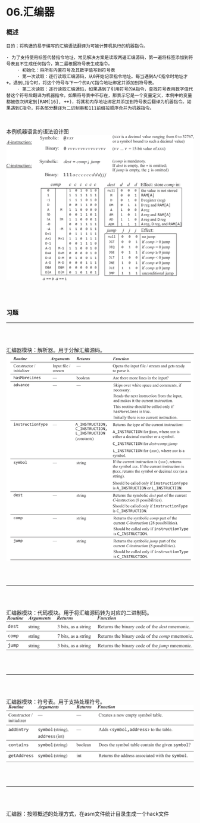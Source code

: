 # 06.汇编器

### 概述
```text
目的：将构造的易于编写的汇编语法翻译为可被计算机执行的机器指令。
```
```text
· 为了支持使用标签代替指令地址，常见解决方案是读取两遍汇编源码，第一遍将标签添加到符号表且不生成任何指令，第二遍根据符号表生成指令。
    · 初始化：将所有内置符号及其数字值写到符号表
    · 第一次读取：逐行读取汇编源码，从0开始记录指令地址。每当遇到A/C指令时地址才+。遇到L指令时，将这个符号与下一个的A/C指令地址绑定并添加到符号表。
    · 第二次读取：逐行读取汇编源码，如果遇到了引用符号的A指令，查找符号表用数字值代替这个符号后翻译为机器指令。如果符号表中不存在，那表示它是一个变量定义，本例中的变量都被依次绑定到[RAM[16], ++)，将其和内存地址绑定并添加到符号表后翻译为机器指令。如果遇到C指令，将各部分翻译为二进制串和111前缀按顺序合并为机器指令。
```

<br>

本例机器语言的语法设计图
![语法设计图](img/2D6B004B-6DE6-4206-A982-BCD26FE46D9D.png)

<br>
<br>

### 习题
<hr>
<br>
<br>

汇编器模块：解析器。用于分解汇编源码。
![解析器模块](img/DC261802-9A8F-4B06-BC19-1BB4632ECA00.png)

<br>
<br>
<hr>
<br>
<br>

汇编器模块：代码模块。用于将汇编源码转为对应的二进制码。
![代码模块](img/FA370610-7E5D-4495-BBFD-2E24A6B786FD.png)

<br>
<br>
<hr>
<br>
<br>

汇编器模块：符号表。用于支持处理符号。
![符号表模块](img/BD55F6ED-25D6-48D9-98A2-4757747AD849.png)

<br>
<br>
<hr>
<br>
<br>

汇编器：按照概述的处理方式，在asm文件统计目录生成一个hack文件